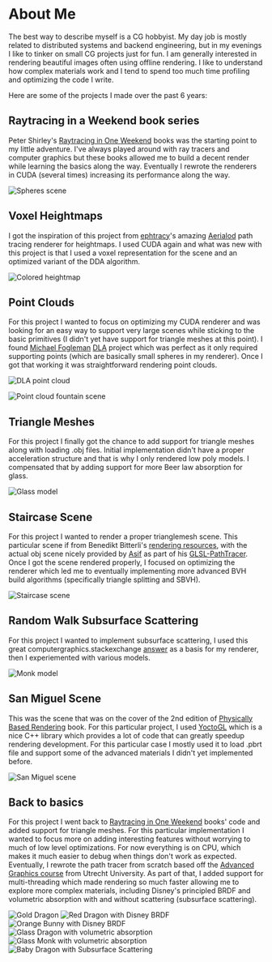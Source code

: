 # About Me

The best way to describe myself is a CG hobbyist. My day job is mostly related to distributed systems and backend engineering, but in my evenings I like to tinker on small CG projects just for fun. I am generally interested in rendering beautiful images often using offline rendering. I like to understand how complex materials work and I tend to spend too much time profiling and optimizing the code I write.

Here are some of the projects I made over the past 6 years:

## Raytracing in a Weekend book series

Peter Shirley's [Raytracing in One Weekend](https://raytracing.github.io/) books was the starting point to my little adventure. I've always played around with ray tracers and computer graphics but these books allowed me to build a decent render while learning the basics along the way. Eventually I rewrote the renderers in CUDA (several times) increasing its performance along the way.

![Spheres scene](/images/RaytracingInAWeekend.jpg)

## Voxel Heightmaps

I got the inspiration of this project from [ephtracy](https://twitter.com/ephtracy)'s amazing [Aerialod](https://ephtracy.github.io/index.html?page=aerialod) path tracing renderer for heightmaps. I used CUDA again and what was new with this project is that I used a voxel representation for the scene and an optimized variant of the DDA algorithm.

![Colored heightmap](/images/VoxelHeightmap4.jpg)

## Point Clouds

For this project I wanted to focus on optimizing my CUDA renderer and was looking for an easy way to support very large scenes while sticking to the basic primitives (I didn't yet have support for triangle meshes at this point). I found [Michael Fogleman](https://www.michaelfogleman.com/) [DLA](https://www.michaelfogleman.com/projects/dlaf/) project which was perfect as it only required supporting points (which are basically small spheres in my renderer). Once I got that working it was straightforward rendering point clouds.

![DLA point cloud](/images/DLAGenerator2.jpg)

![Point cloud fountain scene](/images/PointClouds.jpg)

## Triangle Meshes

For this project I finally got the chance to add support for triangle meshes along with loading .obj files. Initial implementation didn't have a proper acceleration structure and that is why I only rendered low poly models. I compensated that by adding support for more Beer law absorption for glass.

![Glass model](/images/LowPolyTintedGlass3.jpg)

## Staircase Scene

For this project I wanted to render a proper trianglemesh scene. This particular scene if from Benedikt Bitterli's [rendering resources](https://benedikt-bitterli.me/resources/), with the actual obj scene nicely provided by [Asif](https://twitter.com/knightcrawler25) as part of his [GLSL-PathTracer](https://github.com/knightcrawler25/GLSL-PathTracer). Once I got the scene rendered properly, I focused on optimizing the renderer which led me to eventually implementing more advanced BVH build algorithms (specifically triangle splitting and SBVH).

![Staircase scene](/images/Staircase.png)

## Random Walk Subsurface Scattering

For this project I wanted to implement subsurface scattering, I used this great computergraphics.stackexchange [answer](https://computergraphics.stackexchange.com/questions/5214/a-recent-approach-for-subsurface-scattering) as a basis for my renderer, then I experiemented with various models.

![Monk model](/images/MonkSSS.jpg)

## San Miguel Scene

This was the scene that was on the cover of the 2nd edition of [Physically Based Rendering](https://pbrt.org/) book. For this particular project, I used [YoctoGL](https://github.com/xelatihy/yocto-gl) which is a nice C++ library which provides a lot of code that can greatly speedup rendering development. For this particular case I mostly used it to load .pbrt file and support some of the advanced materials I didn't yet implemented before.

![San Miguel scene](/images/SanMiguel.jpg)

## Back to basics

For this project I went back to [Raytracing in One Weekend](https://raytracing.github.io/) books' code and added support for triangle meshes. For this particular implementation I wanted to focus more on adding interesting features without worrying to much of low level optimizations. For now everything is on CPU, which makes it much easier to debug when things don't work as expected.
Eventually, I rewrote the path tracer from scratch based off the [Advanced Graphics course](https://www.cs.uu.nl/docs/vakken/magr/2022-2023/index.html) from Utrecht University. As part of that, I added support for multi-threading which made rendering so much faster allowing me to explore more complex materials, including Disney's principled BRDF and volumetric absorption with and without scattering (subsurface scattering).

![Gold Dragon](/images/GoldenDragon.png)
![Red Dragon with Disney BRDF](/images/RedDragon.png)
![Orange Bunny with Disney BRDF](/images/orange-bunny-rotated-backdrop-1kspp-600x600.png)
![Glass Dragon with volumetric absorption](/images/GlassDragonWithAbsorption.png)
![Glass Monk with volumetric absorption](/images/GlassMonkWithAbsorption.png)
![Baby Dragon with Subsurface Scattering](/images/BabyDragonSSS.png)
